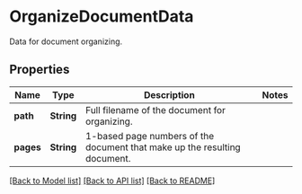 ﻿
# OrganizeDocumentData
Data for document organizing.

## Properties
Name | Type | Description | Notes
------------ | ------------- | ------------- | -------------
**path** | **String** | Full filename of the document for organizing. | 
**pages** | **String** | 1-based page numbers of the document that make up the resulting document. | 


[[Back to Model list]](../../README.md#documentation-for-models) [[Back to API list]](../../README.md#documentation-for-api-endpoints) [[Back to README]](../../README.md)


